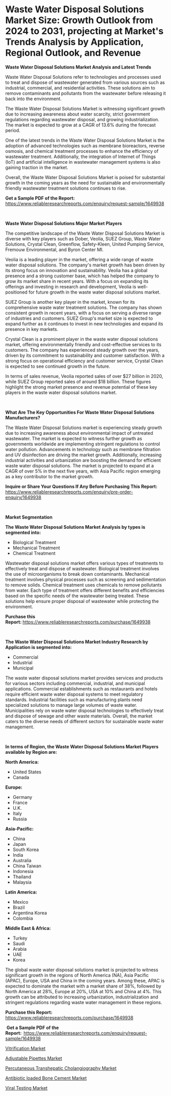 <p><h1>Waste Water Disposal Solutions Market Size: Growth Outlook from 2024 to 2031, projecting at Market's Trends Analysis by Application, Regional Outlook, and Revenue</h1></p><p><strong>Waste Water Disposal Solutions Market Analysis and Latest Trends</strong></p>
<p><p>Waste Water Disposal Solutions refer to technologies and processes used to treat and dispose of wastewater generated from various sources such as industrial, commercial, and residential activities. These solutions aim to remove contaminants and pollutants from the wastewater before releasing it back into the environment.</p><p>The Waste Water Disposal Solutions Market is witnessing significant growth due to increasing awareness about water scarcity, strict government regulations regarding wastewater disposal, and growing industrialization. The market is expected to grow at a CAGR of 13.6% during the forecast period.</p><p>One of the latest trends in the Waste Water Disposal Solutions Market is the adoption of advanced technologies such as membrane bioreactors, reverse osmosis, and chemical treatment processes to enhance the efficiency of wastewater treatment. Additionally, the integration of Internet of Things (IoT) and artificial intelligence in wastewater management systems is also gaining traction in the market.</p><p>Overall, the Waste Water Disposal Solutions Market is poised for substantial growth in the coming years as the need for sustainable and environmentally friendly wastewater treatment solutions continues to rise.</p></p>
<p><strong>Get a Sample PDF of the Report:&nbsp;</strong> <a href="https://www.reliableresearchreports.com/enquiry/request-sample/1649938">https://www.reliableresearchreports.com/enquiry/request-sample/1649938</a></p>
<p>&nbsp;</p>
<p><strong>Waste Water Disposal Solutions Major Market Players</strong></p>
<p><p>The competitive landscape of the Waste Water Disposal Solutions Market is diverse with key players such as Dober, Veolia, SUEZ Group, Waste Water Solutions, Crystal Clean, Greenflow, Safety-Kleen, United Pumping Service, Fremouw Environmental, and Byron Center MI. </p><p>Veolia is a leading player in the market, offering a wide range of waste water disposal solutions. The company's market growth has been driven by its strong focus on innovation and sustainability. Veolia has a global presence and a strong customer base, which has helped the company to grow its market share in recent years. With a focus on expanding its offerings and investing in research and development, Veolia is well-positioned for future growth in the waste water disposal solutions market.</p><p>SUEZ Group is another key player in the market, known for its comprehensive waste water treatment solutions. The company has shown consistent growth in recent years, with a focus on serving a diverse range of industries and customers. SUEZ Group's market size is expected to expand further as it continues to invest in new technologies and expand its presence in key markets.</p><p>Crystal Clean is a prominent player in the waste water disposal solutions market, offering environmentally friendly and cost-effective services to its customers. The company has experienced steady growth over the years, driven by its commitment to sustainability and customer satisfaction. With a strong focus on operational efficiency and customer service, Crystal Clean is expected to see continued growth in the future.</p><p>In terms of sales revenue, Veolia reported sales of over $27 billion in 2020, while SUEZ Group reported sales of around $18 billion. These figures highlight the strong market presence and revenue potential of these key players in the waste water disposal solutions market.</p></p>
<p>&nbsp;</p>
<p><strong>What Are The Key Opportunities For Waste Water Disposal Solutions Manufacturers?</strong></p>
<p><p>The Waste Water Disposal Solutions market is experiencing steady growth due to increasing awareness about environmental impact of untreated wastewater. The market is expected to witness further growth as governments worldwide are implementing stringent regulations to control water pollution. Advancements in technology such as membrane filtration and UV disinfection are driving the market growth. Additionally, increasing industrial activities and urbanization are boosting the demand for efficient waste water disposal solutions. The market is projected to expand at a CAGR of over 5% in the next five years, with Asia Pacific region emerging as a key contributor to the market growth.</p></p>
<p><strong>Inquire or Share Your Questions If Any Before Purchasing This Report:</strong> <a href="https://www.reliableresearchreports.com/enquiry/pre-order-enquiry/1649938">https://www.reliableresearchreports.com/enquiry/pre-order-enquiry/1649938</a></p>
<p>&nbsp;</p>
<p><strong>Market Segmentation</strong></p>
<p><strong>The Waste Water Disposal Solutions Market Analysis by types is segmented into:</strong></p>
<p><ul><li>Biological Treatment</li><li>Mechanical Treatment</li><li>Chemical Treatment</li></ul></p>
<p><p>Wastewater disposal solutions market offers various types of treatments to effectively treat and dispose of wastewater. Biological treatment involves the use of microorganisms to break down contaminants. Mechanical treatment involves physical processes such as screening and sedimentation to remove solids. Chemical treatment uses chemicals to remove pollutants from water. Each type of treatment offers different benefits and efficiencies based on the specific needs of the wastewater being treated. These solutions help ensure proper disposal of wastewater while protecting the environment.</p></p>
<p><strong>Purchase this Report:&nbsp;</strong><a href="https://www.reliableresearchreports.com/purchase/1649938">https://www.reliableresearchreports.com/purchase/1649938</a></p>
<p>&nbsp;</p>
<p><strong>The Waste Water Disposal Solutions Market Industry Research by Application is segmented into:</strong></p>
<p><ul><li>Commercial</li><li>Industrial</li><li>Municipal</li></ul></p>
<p><p>The waste water disposal solutions market provides services and products for various sectors including commercial, industrial, and municipal applications. Commercial establishments such as restaurants and hotels require efficient waste water disposal systems to meet regulatory standards. Industrial facilities such as manufacturing plants need specialized solutions to manage large volumes of waste water. Municipalities rely on waste water disposal technologies to effectively treat and dispose of sewage and other waste materials. Overall, the market caters to the diverse needs of different sectors for sustainable waste water management.</p></p>
<p>&nbsp;</p>
<p><strong>In terms of Region, the Waste Water Disposal Solutions Market Players available by Region are:</strong></p>
<p>
    <p> <strong> North America: </strong>
        <ul>
            <li>United States</li>
            <li>Canada</li>
        </ul>
        </p> 
    <p> <strong> Europe: </strong>
        <ul>
            <li>Germany</li>
            <li>France</li>
            <li>U.K.</li>
            <li>Italy</li>
            <li>Russia</li>
        </ul>
        </p> 
    <p> <strong> Asia-Pacific: </strong>
        <ul>
            <li>China</li>
            <li>Japan</li>
            <li>South Korea</li>
            <li>India</li>
            <li>Australia</li>
            <li>China Taiwan</li>
            <li>Indonesia</li>
            <li>Thailand</li>
            <li>Malaysia</li>
        </ul>
        </p> 
    <p> <strong> Latin America: </strong>
        <ul>
            <li>Mexico</li>
            <li>Brazil</li>
            <li>Argentina Korea</li>
            <li>Colombia</li>
        </ul>
        </p> 
    <p> <strong> Middle East & Africa: </strong>
        <ul>
            <li>Turkey</li>
            <li>Saudi</li>
            <li>Arabia</li>
            <li>UAE</li>
            <li>Korea</li>
        </ul>
    </p>
    </p>
<p><p>The global waste water disposal solutions market is projected to witness significant growth in the regions of North America (NA), Asia Pacific (APAC), Europe, USA and China in the coming years. Among these, APAC is expected to dominate the market with a market share of 38%, followed by North America at 28%, Europe at 20%, USA at 10% and China at 4%. This growth can be attributed to increasing urbanization, industrialization and stringent regulations regarding waste water management in these regions.</p></p>
<p><strong>Purchase this Report: </strong><a href="https://www.reliableresearchreports.com/purchase/1649938">https://www.reliableresearchreports.com/purchase/1649938</a></p>
<p>&nbsp;<strong>Get a Sample PDF of the Report:&nbsp;&nbsp;</strong><a href="https://www.reliableresearchreports.com/enquiry/request-sample/1649938">https://www.reliableresearchreports.com/enquiry/request-sample/1649938</a></p>
<p><strong></strong></p>
<p><p><a href="https://medium.com/p/4858b19f3bf6/edit">Vitrification Market</a></p><p><a href="https://medium.com/p/8e7a2f44bb48/edit">Adjustable Pipettes Market</a></p><p><a href="https://medium.com/p/866da26ebe39/edit">Percutaneous Transhepatic Cholangiography Market</a></p><p><a href="https://medium.com/p/724baef17989/edit">Antibiotic loaded Bone Cement Market</a></p><p><a href="https://medium.com/p/3045826868ce/edit">Viral Testing Market</a></p></p>